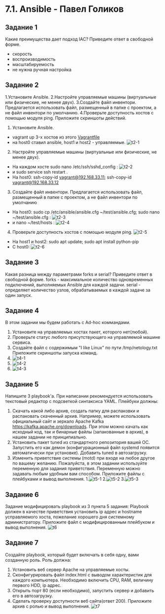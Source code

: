 # 7.1. Ansible - Павел Голиков
## Задание 1
Какие преимущества дает подход IAC?
Приведите ответ в свободной форме.
* скорость
* воспроизводимость
* масштабируемость
* не нужна ручная настройка
## Задание 2
1.Установите Ansible.
2.Настройте управляемые машины (виртуальные или физические, не менее двух).
3.Создайте файл инвентори. Предлагается использовать файл, размещенный в папке с проектом, а не файл инвентори по умолчанию.
4.Проверьте доступность хостов с помощью модуля ping.
Приложите скриншоты действий.
1. Установите Ansible. 
* vagrant up 3-х хостов  из этого [Vagrantfile](/Vagrantfile)
* на host0 ставил ansible, host1 и host2 - управляемые.
 ![t2-1](/scrshts/t2-1.png)
2. Настройте управляемые машины (виртуальные или физические, не менее двух).
* На каждом хосте sudo nano /etc/ssh/sshd_config :
 ![t2-2](/scrshts/t2-2.png)
* и sudo service ssh restart .
* На host0: ssh-copy-id vagrant@192.168.33.11; ssh-copy-id vagrant@192.168.33.12
3. Создайте файл инвентори. Предлагается использовать файл, размещенный в папке с проектом, а не файл инвентори по умолчанию
* На host0: sudo cp /etc/ansible/ansible.cfg ~/test/ansible.cfg; sudo nano ~/test/ansible.cfg :
 ![t2-3](/scrshts/t2-3.png)
* и nano ~/test/hosts : 
 ![t2-4](/scrshts/t2-4.png)
4. Проверьте доступность хостов с помощью модуля ping.
 ![t2-5](/scrshts/t2-5.png)
* На host1 и host2: sudo apt update; sudo apt install python-pip 
* С host0: 
 ![t2-6](/scrshts/t2-6.png)
## Задание 3
Какая разница между параметрами forks и serial?
Приведите ответ в свободной форме.
forks - максимальное количество одновременных подключений, выполняемых Ansible для каждой задачи.
serial - определяет количество узлов, обрабатываемых в каждой задаче за один запуск.
## Задание 4
В этом задании мы будем работать с Ad-hoc коммандами.
1. Установите на управляемых хостах пакет, которого нет(любой).
2. Проверьте статус любого присутствующего на управляемой машине сервиса.
3. Создайте файл с содержимым "I like Linux" по пути /tmp/netology.txt
Приложите скриншоты запуска команд.
1. ![t4-1](/scrshts/t4-1.png)
2. ![t4-2](/scrshts/t4-2.png)
3. ![t4-3](/scrshts/t4-3.png)
## Задание 5
Напишите 3 playbook'a. При написании рекомендуется использовать текстовый редактор с подсветкой синтаксиса YAML. Плейбуки должны:
1. Скачать какой либо архив, создать папку для распаковки и распаковать скаченный архив. Например, можете использовать официальный сайт и зеркало Apache Kafka https://kafka.apache.org/downloads. При этом можно качать как исходный код, так и бинарные файлы (запакованные в архив), в нашем задании не принципиально.
2. Установить пакет tuned из стандартного репозитория вашей ОС. Запустить его как демон (конфигурационный файл systemd появится автоматически при установке). Добавить tuned в автозагрузку.
3. Изменить приветствие системы (motd) при входе на любое другое по вашему желанию. Пожалуйста, в этом задании используйте переменную для задания приветствия. Переменную можно задавать любым удобным вам способом.
Приложите файлы с плейбуками и вывод выполнения.
1.![t5-1](/scrshts/t5-1.png)
2.![t5-2](/scrshts/t5-2.png)
3.![t5-3](/scrshts/t5-3.png)
## Задание 6
Задание модифицировать playbook из 3 пункта 5 задания:
Playbook должен в качестве приветствия установить ip адрес и hostname усправляемого хоста, пожелание хорошего дня системному администратору.
Приложите файл с модифицированным плейбуком и вывод выполнения.
![t6](/scrshts/t6.png)
## Задание 7
Создайте playbook, который будет включать в себя одну, вами созданную роль. Роль должна:
1. Установить веб сервер Apache на управляемые хосты.
2. Сконфигурировать файл index.html c выводом характеристик для каждого компьютера. Необходимо включить CPU, RAM, величину первого HDD, ip адрес.
3. Открыть порт 80 (если необходимо), запустить сервер и добавить его в автозагрузку.
4. Сделать проверку доступности веб сайта(ответ 200).
Приложите архив с ролью и вывод выполнения.
![t7](/scrshts/t7.png)
